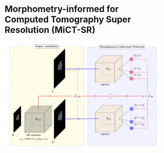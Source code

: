 # Morphometry-informed for Computed Tomography Super Resolution (MiCT-SR)
<span align="center"><img src="Illustration/MiCT_figure.png"/></span>


